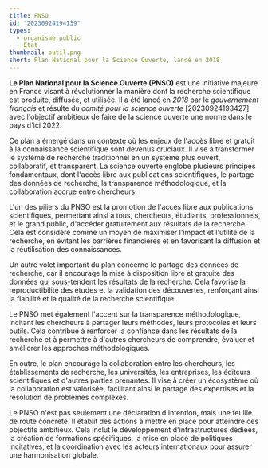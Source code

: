 ```yaml
---
title: PNSO
id: "20230924194139"
types:
  - organisme public
  - Etat 
thumbnail: outil.png
short: Plan National pour la Science Ouverte, lancé en 2018
---
```


**Le Plan National pour la Science Ouverte (PNSO)** est une initiative majeure en France visant à révolutionner la manière dont la recherche scientifique est produite, diffusée, et utilisée. Il a été lancé en *2018* par le *gouvernement français* et résulte du *comité pour la science ouverte* [20230924193427] avec l'objectif ambitieux de faire de la science ouverte une norme dans le pays d'ici 2022.

Ce plan a émergé dans un contexte où les enjeux de l'accès libre et gratuit à la connaissance scientifique sont devenus cruciaux. Il vise à transformer le système de recherche traditionnel en un système plus ouvert, collaboratif, et transparent. La science ouverte englobe plusieurs principes fondamentaux, dont l'accès libre aux publications scientifiques, le partage des données de recherche, la transparence méthodologique, et la collaboration accrue entre chercheurs.

L'un des piliers du PNSO est la promotion de l'accès libre aux publications scientifiques, permettant ainsi à tous, chercheurs, étudiants, professionnels, et le grand public, d'accéder gratuitement aux résultats de la recherche. Cela est considéré comme un moyen de maximiser l'impact et l'utilité de la recherche, en évitant les barrières financières et en favorisant la diffusion et la réutilisation des connaissances.

Un autre volet important du plan concerne le partage des données de recherche, car il encourage la mise à disposition libre et gratuite des données qui sous-tendent les résultats de la recherche. Cela favorise la reproductibilité des études et la validation des découvertes, renforçant ainsi la fiabilité et la qualité de la recherche scientifique.

Le PNSO met également l'accent sur la transparence méthodologique, incitant les chercheurs à partager leurs méthodes, leurs protocoles et leurs outils. Cela contribue à renforcer la confiance dans les résultats de la recherche et à permettre à d'autres chercheurs de comprendre, évaluer et améliorer les approches méthodologiques.

En outre, le plan encourage la collaboration entre les chercheurs, les établissements de recherche, les universités, les entreprises, les éditeurs scientifiques et d'autres parties prenantes. Il vise à créer un écosystème où la collaboration est valorisée, facilitant ainsi le partage des expertises et la résolution de problèmes complexes.

Le PNSO n'est pas seulement une déclaration d'intention, mais une feuille de route concrète. Il établit des actions à mettre en place pour atteindre ces objectifs ambitieux. Cela inclut le développement d'infrastructures dédiées, la création de formations spécifiques, la mise en place de politiques incitatives, et la coordination avec les acteurs internationaux pour assurer une harmonisation globale.

